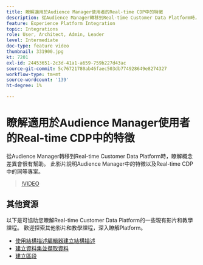 ```yaml
---
title: 瞭解適用於Audience Manager使用者的Real-time CDP中的特徵
description: 從Audience Manager轉移到Real-time Customer Data Platform時，瞭解概念差異會很有幫助。 此影片說明Audience Manager中的特徵以及Real-time CDP中的同等專案。
feature: Experience Platform Integration
topic: Integrations
role: User, Architect, Admin, Leader
level: Intermediate
doc-type: feature video
thumbnail: 331900.jpg
kt: 7201
exl-id: 24453651-2c3d-41a1-a659-759b227d43ac
source-git-commit: 5c76721780ab46faec503db774928649e8274327
workflow-type: tm+mt
source-wordcount: '139'
ht-degree: 1%

---
```


# 瞭解適用於Audience Manager使用者的Real-time CDP中的特徵

從Audience Manager轉移到Real-time Customer Data Platform時，瞭解概念差異會很有幫助。 此影片說明Audience Manager中的特徵以及Real-time CDP中的同等專案。

>[!VIDEO](https://video.tv.adobe.com/v/331900/?quality=12&learn=on)

## 其他資源

以下是可協助您瞭解Real-time Customer Data Platform的一些現有影片和教學課程。 歡迎探索其他影片和教學課程，深入瞭解Platform。

* [使用結構描述編輯器建立結構描述](https://experienceleague.adobe.com/docs/experience-platform/xdm/tutorials/create-schema-ui.html?lang=zh-Hant#getting-started)
* [建立資料集並擷取資料](https://experienceleague.adobe.com/docs/platform-learn/tutorials/data-ingestion/create-datasets-and-ingest-data.html?lang=zh-Hant#data-ingestion)
* [建立區段](https://experienceleague.adobe.com/docs/platform-learn/tutorials/segments/create-segments.html?lang=zh-Hant#segments)
